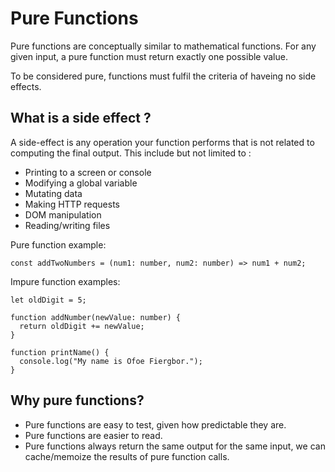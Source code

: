 # Pure Functions

Pure functions are conceptually similar to mathematical functions. For any given input, a pure function must return exactly one possible value.

To be considered pure, functions must fulfil the criteria of haveing no side effects.

## What is a side effect ?
A side-effect is any operation your function performs that is not related to computing the final output. 
This include but not limited to :
<ul>
    <li>Printing to a screen or console</li>
    <li>Modifying a global variable</li>
    <li>Mutating data</li>
    <li>Making HTTP requests</li>
    <li>DOM manipulation</li>
    <li>Reading/writing files</li>
</ul>

Pure function example:<br>
```
const addTwoNumbers = (num1: number, num2: number) => num1 + num2;
```

Impure function examples:<br>

```
let oldDigit = 5;

function addNumber(newValue: number) {
  return oldDigit += newValue;
}

function printName() {
  console.log("My name is Ofoe Fiergbor.");
}
```

## Why pure functions?
<ul>
    <li>Pure functions are easy to test, given how predictable they are.</li>
    <li>Pure functions are easier to read.</li>
    <li>Pure functions always return the same output for the same input, we can cache/memoize the results of pure function calls.</li>
</ul>